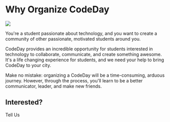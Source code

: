 Why Organize CodeDay
============
 
![](https://sphotos-a.xx.fbcdn.net/hphotos-prn1/857892_10151245040826332_1056117344_o.jpg)

You're a student passionate about technology, and you want to create a community of other passionate, motivated students around you. 
 
CodeDay provides an incredible opportunity for students interested in technology to collaborate, communicate, and create something awesome. It's a life changing experience for students, and we need your help to bring CodeDay to your city.
 
Make no mistake: organizing a CodeDay will be a time-consuming, arduous journey. However, through the process, you'll learn to be a better communicator, leader, and make new friends. 
 
Interested?
-----------

Tell Us
